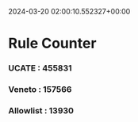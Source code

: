 2024-03-20 02:00:10.552327+00:00
# Rule Counter 
 ### UCATE : 455831

 ### Veneto : 157566

 ### Allowlist : 13930